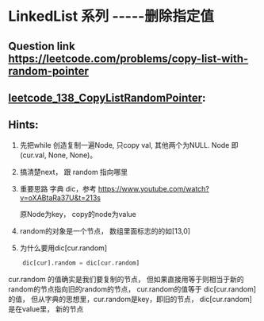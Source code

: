 # LinkedList 系列 -----删除指定值
## Question link  https://leetcode.com/problems/copy-list-with-random-pointer ##
## [leetcode_138_CopyListRandomPointer](./leetcode_138_CopyListRandomPointer.py): ##


## Hints:

1. 先把while 创造复制一遍Node, 只copy val, 其他两个为NULL. Node
即(cur.val, None, None)。

2. 搞清楚next， 跟 random 指向哪里

3. 重要思路 字典 dic，参考 https://www.youtube.com/watch?v=oXABtaRa37U&t=213s

    原Node为key， copy的node为value

4. random的对象是一个节点， 数组里面标志的的如[13,0]

5. 为什么要用dic[cur.random]

```python
    dic[cur].random = dic[cur.random]
```

cur.random 的值确实是我们要复制的节点， 但如果直接用等于则相当于新的random的节点指向旧的random的节点， cur.random的值等于 dic[cur.random]的值， 但从字典的思想里，cur.random是key，即旧的节点， dic[cur.random]是在value里， 新的节点

 
